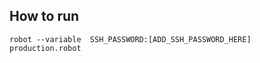 ## How to run 
```shell
robot --variable  SSH_PASSWORD:[ADD_SSH_PASSWORD_HERE] production.robot 
```
